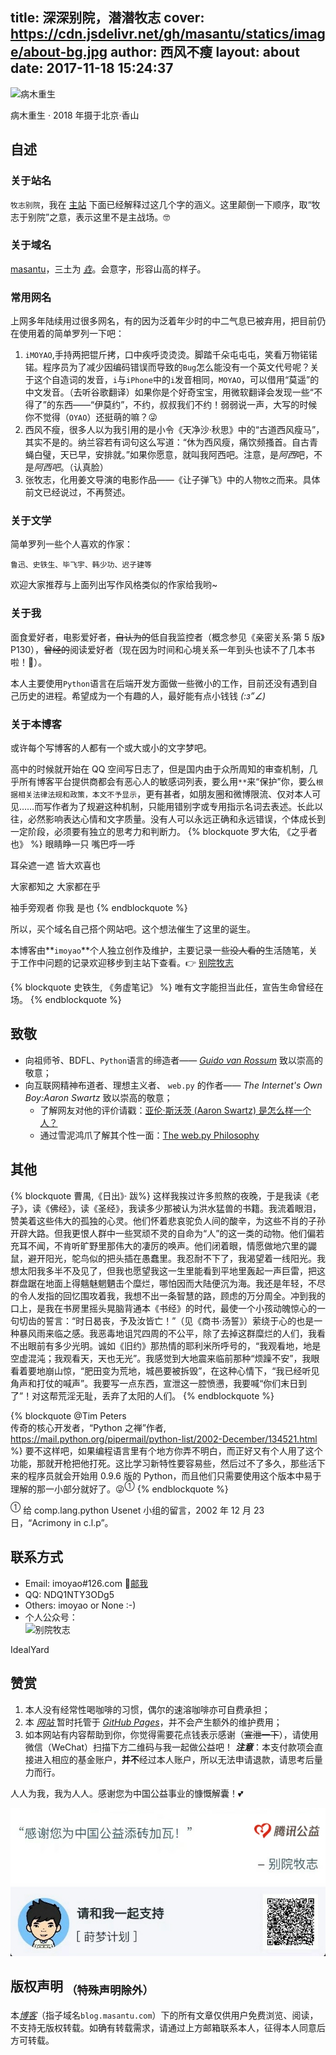 title: 深深别院，潜潜牧志
cover:  https://cdn.jsdelivr.net/gh/masantu/statics/image/about-bg.jpg
author: 西风不瘦
layout: about
date: 2017-11-18 15:24:37
---
![病木重生](https://cdn.jsdelivr.net/gh/masantu/statics/images/A-withered-tree-comes-to-life-again.jpg)

<figcaption > 病木重生 · 2018 年摄于北京·香山</figcaption >

<h2 class="big-head">
  <i class="fa fa-user"></i>    自述
</h2>

### 关于站名

`牧志别院`，我在 [主站](https://www.masantu.com) 下面已经解释过这几个字的涵义。这里颠倒一下顺序，取“牧志于别院”之意，表示这里不是主战场。🤓

### 关于域名

[masantu](https://www.masantu.com)，三土为 [*垚*](https://www.zdic.net/hans/%E5%9E%9A)。会意字，形容山高的样子。

### 常用网名

上网多年陆续用过很多网名，有的因为泛着年少时的中二气息已被弃用，把目前仍在使用着的简单罗列一下吧：

1. `iMOYAO`,手持两把锟斤拷，口中疾呼烫烫烫。脚踏千朵屯屯屯，笑看万物锘锘锘。程序员为了减少因编码错误而导致的`Bug`怎么能没有一个英文代号呢？关于这个自造词的发音，`i`与`iPhone`中的`i`发音相同，`MOYAO`，可以借用“莫遥”的中文发音。（去听谷歌翻译）如果你是个好奇宝宝，用微软翻译会发现一些“不得了”的东西——“伊莫约”，不约，叔叔我们不约！弱弱说一声，大写的时候你不觉得（`OYAO`）还挺萌的嘛？😜
2. 西风不瘦，很多人以为我引用的是小令《天净沙·秋思》中的“古道西风瘦马”，其实不是的。纳兰容若有词句这么写道：“休为西风瘦，痛饮频搔首。自古青蝇白璧，天已早，安排就。”如果你愿意，就叫我阿西吧。注意，是*阿西*吧，不是*阿西吧*。（认真脸）
3. 张牧志，化用姜文导演的电影作品——《让子弹飞》中的人物`牧之`而来。具体前文已经说过，不再赘述。

### 关于文学

简单罗列一些个人喜欢的作家：

```
鲁迅、史铁生、毕飞宇、韩少功、迟子建等
```

欢迎大家推荐与上面列出写作风格类似的作家给我哟~

### 关于我

面食爱好者，电影爱好者，~~自认为的~~低自我监控者（概念参见《亲密关系·第 5 版》P130），~~曾经的~~阅读爱好者（现在因为时间和心境关系一年到头也读不了几本书啦！🐶）。

本人主要使用`Python`语言在后端开发方面做一些微小的工作，目前还没有遇到自己历史的进程。希望成为一个有趣的人，最好能有点小钱钱 _(:з”∠)_

### 关于本博客

或许每个写博客的人都有一个或大或小的文字梦吧。

高中的时候就开始在 QQ 空间写日志了，但是国内由于众所周知的审查机制，几乎所有博客平台提供商都会有恶心人的敏感词列表，要么用`**`来“保护”你，要么`根据相关法律法规和政策，本文不予显示`，更有甚者，如朋友圈和微博限流、仅对本人可见……而写作者为了规避这种机制，只能用错别字或专用指示名词去表述。长此以往，必然影响表达心情和文字质量。没有人可以永远正确和永远错误，个体成长到一定阶段，必须要有独立的思考力和判断力。
{% blockquote 罗大佑, 《之乎者也》 %}
眼睛睁一只 嘴巴呼一呼

耳朵遮一遮 皆大欢喜也

大家都知之 大家都在乎

袖手旁观者 你我 是也
{% endblockquote %}

所以，买个域名自己搭个网站吧。这个想法催生了这里的诞生。

本博客由**`imoyao`**个人独立创作及维护，主要记录一些~~没人看的~~生活随笔，关于工作中问题的记录欢迎移步到主站下查看。👉 [别院牧志](https://imoyao.github.io/)

{% blockquote 史铁生, 《务虚笔记》 %}
唯有文字能担当此任，宣告生命曾经在场。
{% endblockquote %}

<h2 class="big-head">
  <i class="fa fa-heartbeat"></i>   致敬
</h2>

- 向祖师爷、BDFL、`Python`语言的缔造者—— [_Guido van Rossum_](https://gvanrossum.github.io/) 致以崇高的敬意；
- 向互联网精神布道者、理想主义者、 `web.py` 的作者—— *The Internet's Own Boy:Aaron Swartz* 致以崇高的敬意；  
    - 了解网友对他的评价请戳：[亚伦·斯沃茨 (Aaron Swartz) 是怎么样一个人？](https://www.zhihu.com/question/20711220)
    - 通过雪泥鸿爪了解其个性一面：[The web.py Philosophy](http://webpy.org/philosophy)

<h2 class="big-head">
  <i class="fa fa-bell"></i>    其他
</h2>

{% blockquote 曹禺,《日出》· 跋%}
这样我挨过许多煎熬的夜晚，于是我读《老子》，读《佛经》，读《圣经》，我读多少那被认为洪水猛兽的书籍。我流着眼泪，赞美着这些伟大的孤独的心灵。他们怀着悲哀驼负人间的酸辛，为这些不肖的子孙开辟大路。但我更恨人群中一些冥顽不灵的自命为“人”的这一类的动物。他们偏若充耳不闻，不肯听旷野里那伟大的凄厉的唤声。他们闭着眼，情愿做地穴里的鼹鼠，避开阳光，鸵鸟似的把头插在愚蠢里。我忍耐不下了，我渴望着一线阳光。我想太阳我多半不及见了，但我也愿望我这一生里能看到平地里轰起一声巨雷，把这群盘踞在地面上得魑魅魍魉击个糜烂，哪怕因而大陆便沉为海。我还是年轻，不尽的令人发指的回忆围攻着我，我想不出一条智慧的路，顾虑的万分周全。冲到我的口上，是我在书房里摇头晃脑背通本《书经》的时代，最使一个小孩动魄惊心的一句切齿的誓言：“时日曷丧，予及汝皆亡！”（见《商书·汤誓》）萦绕于心的也是一种暴风雨来临之感。我恶毒地诅咒四周的不公平，除了去掉这群糜烂的人们，我看不出眼前有多少光明。诚如《旧约》那热情的耶利米所呼号的，“我观看地，地是空虚混沌；我观看天，天也无光”。我感觉到大地震来临前那种“烦躁不安”，我眼看着要地崩山惊，“肥田变为荒地，城邑要被拆毁”，在这种心情下，“我已经听见角声和打仗的喊声”。我要写一点东西，宣泄这一腔愤懑，我要喊“你们末日到了”！对这帮荒淫无耻，丢弃了太阳的人们。
{% endblockquote %}

{% blockquote @Tim Peters <br> 传奇的核心开发者，“Python 之禅”作者, https://mail.python.org/pipermail/python-list/2002-December/134521.html %}
要不这样吧，如果编程语言里有个地方你弄不明白，而正好又有个人用了这个功能，那就开枪把他打死。这比学习新特性要容易些，然后过不了多久，那些活下来的程序员就会开始用 0.9.6 版的 Python，而且他们只需要使用这个版本中易于理解的那一小部分就好了。😜<sup>①</sup>
{% endblockquote %}

<sup>①</sup> 给 comp.lang.python Usenet 小组的留言，2002 年 12 月 23 日，“Acrimony in c.l.p”。

<h2 class="big-head">
  <i class="fa fa-comments"></i>   联系方式
</h2>

- Email: imoyao#126.com     📧[邮我](mailto:imoyao@126.com)
- QQ: NDQ1NTY3ODg5
- Others: imoyao or None :-)
- 个人公众号：  
![别院牧志](https://open.weixin.qq.com/qr/code?username=idealyard)
<figcaption> IdealYard </figcaption>


<h2 class="big-head">
  <i class="fa fa-heart"></i>   赞赏 
</h2>

1. 本人没有经常性喝咖啡的习惯，偶尔的速溶咖啡亦可自费承担；
2. 本 [*网站* ](https://www.masantu.com) 暂时托管于 [*GitHub Pages*](https://pages.github.com/)，并不会产生额外的维护费用；
3. 如本网站有内容帮助到你，你觉得需要花点钱表示感谢（~~宣泄一下~~），请使用微信（WeChat）扫描下方二维码与我一起做公益吧！
***注意***：本支付款项会直接进入相应的基金账户，**并不**经过本人账户，所以无法申请退款，请思考后量力而行。

人人为我，我为人人。感谢您为中国公益事业的慷慨解囊！💕 

![腾讯公益](/img/PublicWelfare-for-Children.jpg)

<h2 class="big-head">
  <i class="fa fa-copyright"></i>   版权声明 <sub>（特殊声明除外）</sub>
</h2>

本[*博客*](https://blog.masantu.com)（指子域名`blog.masantu.com`）下的所有文章仅供用户免费浏览、阅读，不支持无版权转载。如确有转载需求，请通过上方邮箱联系本人，征得本人同意后方可转载。